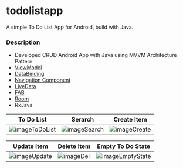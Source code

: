 # todolistapp
A simple To Do List App for Android, build with Java. 

### Description

- Developed CRUD Android App with Java using MVVM Architecture Pattern
- [ViewModel](https://developer.android.com/topic/libraries/architecture/viewmodel)
- [DataBinding](https://developer.android.com/topic/libraries/data-binding)
- [Navigation Component](https://developer.android.com/guide/navigation)
- [LiveData](https://developer.android.com/topic/libraries/architecture/livedata)
- [FAB](https://developer.android.com/guide/topics/ui/floating-action-button)
- [Room](https://developer.android.com/jetpack/androidx/releases/room)
- RxJava


| To Do List | Serarch | Create Item |
| ------------- | ------------- | ------------- |
|![imageToDoList](https://user-images.githubusercontent.com/98642848/171165252-7d4358c5-8ced-4128-a2a8-66aa12917c76.png) | ![imageSearch](https://user-images.githubusercontent.com/98642848/171165344-15ebe5e9-a4e2-4875-8f6c-5e63922efede.png) | ![imageCreate](https://user-images.githubusercontent.com/98642848/171165128-96d0b9c0-068f-4adc-9ec3-beb993b26929.png) | 

| Update Item | Delete Item | Empty To Do State |
| ------------- | ------------- | ------------- |
| ![imageUpdate](https://user-images.githubusercontent.com/98642848/171165450-a92cbba4-3661-47ab-9c47-02eb76be646b.png) | ![imageDel](https://user-images.githubusercontent.com/98642848/171165535-e43ad9da-72ba-425f-8a0c-6dbc0bc455af.png) | ![imageEmptyState](https://user-images.githubusercontent.com/98642848/171165613-2d34416c-0ea0-4588-bc16-dd0c4b11ac45.png) | 
